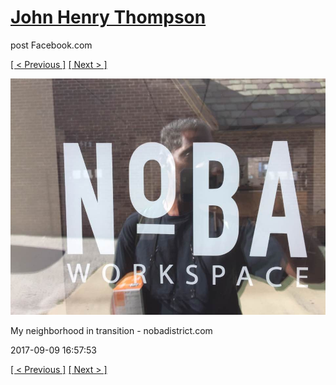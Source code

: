# [John Henry Thompson](../README.md)
post Facebook.com

[[ < Previous ]](2017-09-09-3.md) [[ Next > ]](2017-09-09-5.md)

[![](../media/2017-09-09/Timeline-Photos-My-neighborhood-in-transition-nobadistrict-com-1.jpg)](../README.md)

My neighborhood in transition - nobadistrict.com

2017-09-09 16:57:53

[[ < Previous ]](2017-09-09-3.md) [[ Next > ]](2017-09-09-5.md)